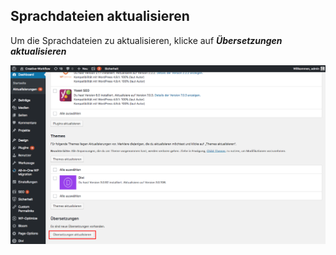 ## Sprachdateien aktualisieren

Um die Sprachdateien zu aktualisieren, klicke auf _**Übersetzungen aktualisieren**_

![image](./assets/update_languages.png)
